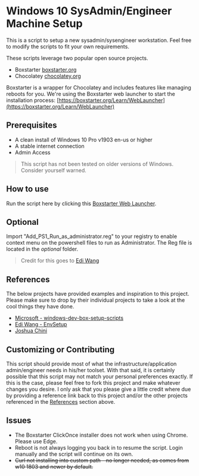# Windows 10 SysAdmin/Engineer Machine Setup
This is a script to setup a new sysadmin/sysengineer workstation. Feel free to modify the scripts to fit your own requirements.

These scripts leverage two popular open source projects.

- Boxstarter [boxstarter.org](http://boxstarter.org)
- Chocolatey [chocolatey.org](http://chocolatey.org)

Boxstarter is a wrapper for Chocolatey and includes features like managing reboots for you. We're using the Boxstarter web launcher to start the installation process: [https://boxstarter.org/Learn/WebLauncher](https://boxstarter.org/Learn/WebLauncher)

 
## Prerequisites
- A clean install of Windows 10 Pro v1903 en-us or higher
- A stable internet connection
- Admin Access

> This script has not been tested on older versions of Windows. Consider yourself warned.

## How to use
Run the script here by clicking this [Boxstarter Web Launcher](http://boxstarter.org/package/url?https://raw.githubusercontent.com/chrisrbmn/workstationbuilder/master/BaseBuild.ps1).

## Optional
Import "Add_PS1_Run_as_administrator.reg" to your registry to enable context menu on the powershell files to run as Administrator. The Reg file is located in the _optional_ folder.
> Credit for this goes to  [Edi Wang](https://github.com/EdiWang/EnvSetup)

## References
The below projects have provided examples and inspiration to this project. Please make sure to drop by their individual projects to take a look at the cool things they have done. 

-  [Microsoft - windows-dev-box-setup-scripts](https://github.com/microsoft/windows-dev-box-setup-scripts)
-  [Edi Wang - EnvSetup](https://github.com/EdiWang/EnvSetup)
-  [Joshua Chini](https://joshuachini.com/2017/10/27/automated-setup-of-a-windows-environment-using-boxstarter-and-powershell/)

## Customizing or Contributing
This script should provide most of what the infrastructure/application admin/engineer needs in his/her toolset. With that said, it is certainly possible that this script may not match your personal preferences exactly. If this is the case, please feel free to fork this project and make whatever changes you desire. I only ask that you please give a little credit where due by providing a reference link back to this project and/or the other projects referenced in the [References](#references) section above.

## Issues
- The Boxstarter ClickOnce installer does not work when using Chrome. Please use Edge.
- Reboot is not always logging you back in to resume the script. Login manually and the script will continue on its own.
- ~~Curl not installing into custom path - no longer needed, as comes from w10 1803 and newer by default.~~

